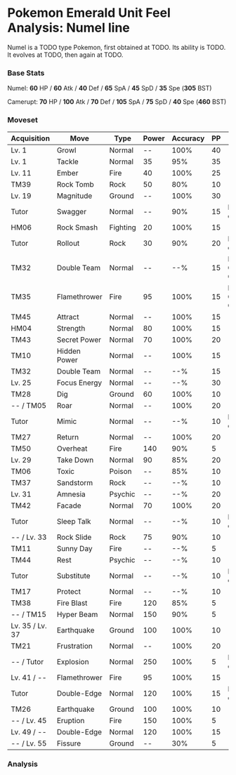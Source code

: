 # Pokemon Emerald Unit Feel Analysis: Numel line

Numel is a TODO type Pokemon, first obtained at TODO. Its ability is TODO. It evolves at TODO, then again at TODO.

### Base Stats

Numel: **60** HP / **60** Atk / **40** Def / **65** SpA / **45** SpD / **35** Spe (**305** BST)

Camerupt: **70** HP / **100** Atk / **70** Def / **105** SpA / **75** SpD / **40** Spe (**460** BST)

### Moveset

|Acquisition    |Move        |Type    |Power|Accuracy|PP |Notes                    |
|---            |---         |---     |---  |---     |---|---                      |
|Lv. 1          |Growl       |Normal  |--   |100%    |40 |                         |
|Lv. 1          |Tackle      |Normal  |35   |95%     |35 |                         |
|Lv. 11         |Ember       |Fire    |40   |100%    |25 |                         |
|TM39           |Rock Tomb   |Rock    |50   |80%     |10 |                         |
|Lv. 19         |Magnitude   |Ground  |--   |100%    |30 |                         |
|Tutor          |Swagger     |Normal  |--   |90%     |15 |Emerald only             |
|HM06           |Rock Smash  |Fighting|20   |100%    |15 |                         |
|Tutor          |Rollout     |Rock    |30   |90%     |20 |Emerald only             |
|TM32           |Double Team |Normal  |--   |--%     |15 |Buy at Game Corner       |
|TM35           |Flamethrower|Fire    |95   |100%    |15 |Buy at Game Corner       |
|TM45           |Attract     |Normal  |--   |100%    |15 |                         |
|HM04           |Strength    |Normal  |80   |100%    |15 |                         |
|TM43           |Secret Power|Normal  |70   |100%    |20 |                         |
|TM10           |Hidden Power|Normal  |--   |100%    |15 |                         |
|TM32           |Double Team |Normal  |--   |--%     |15 |                         |
|Lv. 25         |Focus Energy|Normal  |--   |--%     |30 |                         |
|TM28           |Dig         |Ground  |60   |100%    |10 |                         |
|-- / TM05      |Roar        |Normal  |--   |100%    |20 |                         |
|Tutor          |Mimic       |Normal  |--   |--%     |10 |Emerald only             |
|TM27           |Return      |Normal  |--   |100%    |20 |                         |
|TM50           |Overheat    |Fire    |140  |90%     |5  |                         |
|Lv. 29         |Take Down   |Normal  |90   |85%     |20 |                         |
|TM06           |Toxic       |Poison  |--   |85%     |10 |                         |
|TM37           |Sandstorm   |Rock    |--   |--%     |10 |                         |
|Lv. 31         |Amnesia     |Psychic |--   |--%     |20 |                         |
|TM42           |Facade      |Normal  |70   |100%    |20 |                         |
|Tutor          |Sleep Talk  |Normal  |--   |--%     |10 |Emerald only             |
|-- / Lv. 33    |Rock Slide  |Rock    |75   |90%     |10 |                         |
|TM11           |Sunny Day   |Fire    |--   |--%     |5  |                         |
|TM44           |Rest        |Psychic |--   |--%     |10 |                         |
|Tutor          |Substitute  |Normal  |--   |--%     |10 |Emerald only             |
|TM17           |Protect     |Normal  |--   |--%     |10 |                         |
|TM38           |Fire Blast  |Fire    |120  |85%     |5  |                         |
|-- / TM15      |Hyper Beam  |Normal  |150  |90%     |5  |                         |
|Lv. 35 / Lv. 37|Earthquake  |Ground  |100  |100%    |10 |                         |
|TM21           |Frustration |Normal  |--   |100%    |20 |                         |
|-- / Tutor     |Explosion   |Normal  |250  |100%    |5  |Emerald only             |
|Lv. 41 / --    |Flamethrower|Fire    |95   |100%    |15 |                         |
|Tutor          |Double-Edge |Normal  |120  |100%    |15 |Emerald only             |
|TM26           |Earthquake  |Ground  |100  |100%    |10 |                         |
|-- / Lv. 45    |Eruption    |Fire    |150  |100%    |5  |                         |
|Lv. 49 / --    |Double-Edge |Normal  |120  |100%    |15 |                         |
|-- / Lv. 55    |Fissure     |Ground  |--   |30%     |5  |                         |

### Analysis